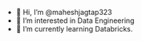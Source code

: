 - 👋 Hi, I’m @maheshjagtap323
- 👀 I’m interested in Data Engineering
- 🌱 I’m currently learning Databricks.

<!---
maheshjagtap323/maheshjagtap323 is a ✨ special ✨ repository because its `README.md` (this file) appears on your GitHub profile.
You can click the Preview link to take a look at your changes.
--->
